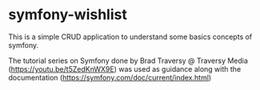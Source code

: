 # symfony-wishlist
This is a simple CRUD application to understand some basics concepts of symfony.

The tutorial series on Symfony done by Brad Traversy @ Traversy Media (https://youtu.be/t5ZedKnWX9E) was used as guidance along with the documentation (https://symfony.com/doc/current/index.html)
